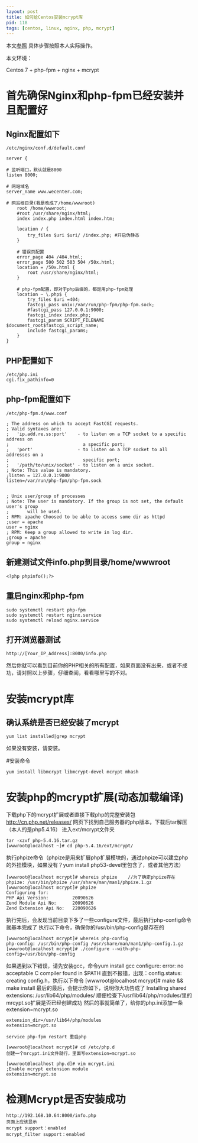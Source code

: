 ```yaml
---
layout: post
title: 如何给Centos安装mcrypt库
pid: 118
tags: [centos, linux, nginx, php, mcrypt]
---
```

本文[参照](http://www.cnblogs.com/huangzhen/archive/2012/09/12/2681861.html) 具体步骤按照本人实际操作。

本文环境：

Centos 7 + php-fpm + nginx + mcrypt


# 首先确保Nginx和php-fpm已经安装并且配置好

## Nginx配置如下

    /etc/nginx/conf.d/default.conf

    server {

    # 监听端口，默认就是8000
    listen 8000;

    # 网站域名
    server_name www.wecenter.com;

    # 网站根目录(我是改成了/home/wwwroot)
        root /home/wwwroot;
        #root /usr/share/nginx/html;
        index index.php index.html index.htm;

        location / {
            try_files $uri $uri/ /index.php; #开启伪静态
        }

        # 错误页配置
        error_page 404 /404.html;
        error_page 500 502 503 504 /50x.html;
        location = /50x.html {
            root /usr/share/nginx/html;
        }

        # php-fpm配置，即对于php后缀的，都是用php-fpm处理
        location ~ \.php$ {
            try_files $uri =404;
            fastcgi_pass unix:/var/run/php-fpm/php-fpm.sock;
            #fastcgi_pass 127.0.0.1:9000;
            fastcgi_index index.php;
            fastcgi_param SCRIPT_FILENAME $document_root$fastcgi_script_name;
            include fastcgi_params;
        }
    }

## PHP配置如下

    /etc/php.ini
    cgi.fix_pathinfo=0



## php-fpm配置如下

    /etc/php-fpm.d/www.conf

    ; The address on which to accept FastCGI requests.
    ; Valid syntaxes are:
    ;   'ip.add.re.ss:port'    - to listen on a TCP socket to a specific address on
    ;                            a specific port;
    ;   'port'                 - to listen on a TCP socket to all addresses on a
    ;                            specific port;
    ;   '/path/to/unix/socket' - to listen on a unix socket.
    ; Note: This value is mandatory.
    ;listen = 127.0.0.1:9000
    listen=/var/run/php-fpm/php-fpm.sock


    ; Unix user/group of processes
    ; Note: The user is mandatory. If the group is not set, the default user's group
    ;       will be used.
    ; RPM: apache Choosed to be able to access some dir as httpd
    ;user = apache
    user = nginx 
    ; RPM: Keep a group allowed to write in log dir.
    ;group = apache
    group = nginx



## 新建测试文件info.php到目录/home/wwwroot

    <?php phpinfo();?>


## 重启nginx和php-fpm

    sudo systemctl restart php-fpm
    sudo systemctl restart nginx.service
    sudo systemctl reload nginx.service


## 打开浏览器测试

    http://[Your_IP_Address]:8000/info.php

然后你就可以看到目前你的PHP相关的所有配置，如果页面没有出来，或者不成功，请对照以上步骤，仔细查阅，看看哪里写的不对。


# 安装mcrypt库

## 确认系统是否已经安装了mcrypt

    yum list installed|grep mcrypt

如果没有安装，请安装。

#安装命令
    
    yum install libmcrypt libmcrypt-devel mcrypt mhash


# 安装php的mcrypt扩展(动态加载编译)

下载php下的mcrypt扩展或者直接下载php的完整安装包
http://cn.php.net/releases/ 网页下找到自己服务器的php版本，下载后tar解压（本人的是php5.4.16）
进入ext/mcrypt文件夹

    tar -xzvf php-5.4.16.tar.gz
    [wwwroot@localhost ~]# cd php-5.4.16/ext/mcrypt/

执行phpize命令（phpize是用来扩展php扩展模块的，通过phpize可以建立php的外挂模块，如果没有？yum install php53-devel里包含了，或者其他方法）
 
    [wwwroot@localhost mcrypt]# whereis phpize    //为了确定phpize存在
    phpize: /usr/bin/phpize /usr/share/man/man1/phpize.1.gz
    [wwwroot@localhost mcrypt]# phpize
    Configuring for:
    PHP Api Version:         20090626
    Zend Module Api No:      20090626
    Zend Extension Api No:   220090626
 
执行完后，会发现当前目录下多了一些configure文件，最后执行php-config命令就基本完成了
执行以下命令，确保你的/usr/bin/php-config是存在的

    [wwwroot@localhost mcrypt]# whereis php-config
    php-config: /usr/bin/php-config /usr/share/man/man1/php-config.1.gz
    [wwwroot@localhost mcrypt]# ./configure --with-php-config=/usr/bin/php-config

如果遇到以下错误，请先安装gcc，命令yum install gcc
configure: error: no acceptable C compiler found in $PATH
直到不报错，出现：config.status: creating config.h，执行以下命令
[wwwroot@localhost mcrypt]# make && make install
最后的最后，会提示你如下，说明你大功告成了
Installing shared extensions:     /usr/lib64/php/modules/
顺便检查下/usr/lib64/php/modules/里的mrcypt.so扩展是否已经创建成功
然后的事就简单了，给你的php.ini添加一条extension=mcrypt.so

    extension_dir=/usr/lib64/php/modules
    extension=mcrypt.so

    service php-fpm restart 重启php

    [wwwroot@localhost mcrypt]# cd /etc/php.d
    创建一个mrcypt.ini文件就行，里面写extension=mcrypt.so

    [wwwroot@localhost php.d]# vim mcrypt.ini
    ;Enable mcrypt extension module
    extension=mcrypt.so


# 检测Mcrypt是否安装成功

    http://192.168.10.64:8000/info.php
    页面上应该显示
    mcrypt support：enabled
    mcrypt_filter support：enabled
